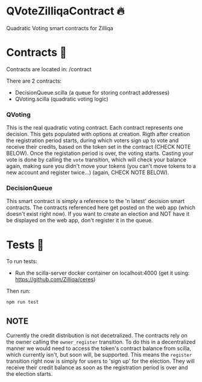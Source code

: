 # QVoteZilliqaContract :fire:
Quadratic Voting smart contracts for Zilliqa

# Contracts :scroll:
Contracts are located in: /contract

There are 2 contracts:
- DecisionQueue.scilla (a queue for storing contract addresses)
- QVoting.scilla (quadratic voting logic)

### QVoting
This is the real quadratic voting contract. Each contract represents one decision. This gets populated with options at creation. Rigth after creation the registration period starts, during which voters sign up to vote and receive their credits, based on the token set in the contract (CHECK NOTE BELOW). Once the registation period is over, the voting starts. Casting your vote is done by calling the `vote` transition, which will check your balance again, making sure you didn't move your tokens (you can't move tokens to a new account and register twice...) (again, CHECK NOTE BELOW). 

### DecisionQueue
This smart contract is simply a reference to the 'n latest' decision smart contracts. The contracts referenced here get posted on the web app (which doesn't exist right now). If you want to create an election and NOT have it be displayed on the web app, don't register it in the queue. 


# Tests :hammer:
To run tests:
- Run the scilla-server docker container on localhost:4000 (get it using: https://github.com/Zilliqa/ceres)

Then run:

```bash
npm run test
```

## NOTE 
Currently the credit distribution is not decetralized. The contracts rely on the owner calling the `owner_register` transition. To do this in a decentralized manner we would need to access the token's contract balance from scilla, which currently isn't, but soon will, be supported. 
This means the `register` transition right now is simply for users to 'sign up' for the election. They will receive their credit balance as soon as the registration period is over and the election starts. 
